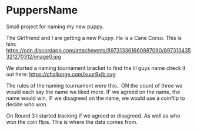 # PuppersName
Small project for naming my new puppy.

The Girlfriend and I are getting a new Puppy. He is a Cane Corso. This is him:
https://cdn.discordapp.com/attachments/897313361660887090/897313435321270312/image0.jpg

We started a naming tournament bracket to find the lil guys name check it out here:
https://challonge.com/kuur9xjb.svg

The rules of the naming tournament were this..
ON the count of three we would each say the name we liked more.
IF we agreed on the name, the name would win.
IF we disagreed on the name, we would use a coinflip to decide who won.

On Round 3 I started tracking if we agreed or disagreed. As well as who won the coin flips. This is where the data comes from.

